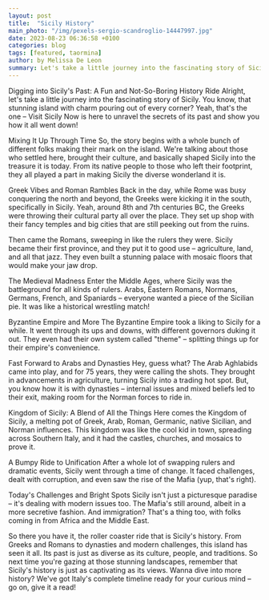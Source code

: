 ```yaml
---
layout: post
title:  "Sicily History"
main_photo: "/img/pexels-sergio-scandroglio-14447997.jpg"
date: 2023-08-23 06:36:58 +0100
categories: blog
tags: [featured, taormina]
author: by Melissa De Leon
summary: Let's take a little journey into the fascinating story of Sicily. You know, that stunning island with charm pouring out of every corner? Yeah, that's the one!
---
```


Digging into Sicily's Past: A Fun and Not-So-Boring History Ride
Alright, let's take a little journey into the fascinating story of Sicily. You know, that stunning island with charm pouring out of every corner? Yeah, that's the one – Visit Sicily Now is here to unravel the secrets of its past and show you how it all went down!

Mixing It Up Through Time
So, the story begins with a whole bunch of different folks making their mark on the island. We're talking about those who settled here, brought their culture, and basically shaped Sicily into the treasure it is today. From its native people to those who left their footprint, they all played a part in making Sicily the diverse wonderland it is.

Greek Vibes and Roman Rambles
Back in the day, while Rome was busy conquering the north and beyond, the Greeks were kicking it in the south, specifically in Sicily. Yeah, around 8th and 7th centuries BC, the Greeks were throwing their cultural party all over the place. They set up shop with their fancy temples and big cities that are still peeking out from the ruins.

Then came the Romans, sweeping in like the rulers they were. Sicily became their first province, and they put it to good use – agriculture, land, and all that jazz. They even built a stunning palace with mosaic floors that would make your jaw drop.

The Medieval Madness
Enter the Middle Ages, where Sicily was the battleground for all kinds of rulers. Arabs, Eastern Romans, Normans, Germans, French, and Spaniards – everyone wanted a piece of the Sicilian pie. It was like a historical wrestling match!

Byzantine Empire and More
The Byzantine Empire took a liking to Sicily for a while. It went through its ups and downs, with different governors duking it out. They even had their own system called "theme" – splitting things up for their empire's convenience.

Fast Forward to Arabs and Dynasties
Hey, guess what? The Arab Aghlabids came into play, and for 75 years, they were calling the shots. They brought in advancements in agriculture, turning Sicily into a trading hot spot. But, you know how it is with dynasties – internal issues and mixed beliefs led to their exit, making room for the Norman forces to ride in.

Kingdom of Sicily: A Blend of All the Things
Here comes the Kingdom of Sicily, a melting pot of Greek, Arab, Roman, Germanic, native Sicilian, and Norman influences. This kingdom was like the cool kid in town, spreading across Southern Italy, and it had the castles, churches, and mosaics to prove it.

A Bumpy Ride to Unification
After a whole lot of swapping rulers and dramatic events, Sicily went through a time of change. It faced challenges, dealt with corruption, and even saw the rise of the Mafia (yup, that's right).

Today's Challenges and Bright Spots
Sicily isn't just a picturesque paradise – it's dealing with modern issues too. The Mafia's still around, albeit in a more secretive fashion. And immigration? That's a thing too, with folks coming in from Africa and the Middle East.

So there you have it, the roller coaster ride that is Sicily's history. From Greeks and Romans to dynasties and modern challenges, this island has seen it all. Its past is just as diverse as its culture, people, and traditions. So next time you're gazing at those stunning landscapes, remember that Sicily's history is just as captivating as its views. Wanna dive into more history? We've got Italy's complete timeline ready for your curious mind – go on, give it a read!

 
